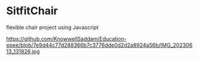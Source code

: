 # SitfitChair
flexible chair project using Javascript

https://github.com/KnowwellSaddam/Education-epee/blob/7e9d44c77d288366b7c3776dde0d2d2a8924a56b/IMG_20230613_131826.jpg
